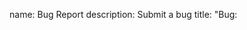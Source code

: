 name: Bug Report
description: Submit a bug
title: "Bug: <Title>"
labels: ["Type: bug"]
body:
- type: textarea
  attributes:
    label: Bug Description
    description: Describe the bug that had occurred
    placeholder: |
      Please be as concise and descriptive as possible.
  validations:
    required: true
- type: textarea
  attributes:
    label: Reproduction Steps
    description: Steps to reproduce the Bug
    placeholder: |
      1.
      2.
      3.
  validations:
    required: true
- type: dropdown
  attributes:
    label: Platform
    description: What platform are you on?
    options:
		- Windows
		- Mac
		- Both
  validations:
    required: true
- type: dropdown
  attributes:
    label: Desktop or Laptop?
    description: Were you on a Desktop or Laptop when this happened?
    options:
		- Desktop
		- Laptop
		- Happens on Both
  validations:
    required: true
- type: dropdown
  attributes:
    label: (If Laptop) was your laptop plugged in?
    description: Was the laptop plugged in when the bug occurred?
    options:
		- Yes
		- No
  validations:
    required: false
- type: dropdown
  attributes:
    label: Editor or Build?
    description: Did this bug occur in the editor or in a build of the game?
    options:
		- Editor
		- Build
		- Both
  validations:
    required: true
- type: input
  attributes:
    label: (If Build) What Build?
    description: What build did this occur in? 
  validations:
    required: false
- type: input
  attributes:
    label: (If Editor) What Branch?
    description: What branch did this occur in? 
  validations:
    required: false
- type: input
  attributes:
    label: (If Editor) Most Recent Push
    description: What was the most recent push when the bug occurred? 
  validations:
    required: false
- type: dropdown
  attributes:
    label: (If Editor) Menu or Direct Load?
    description: When the bug occurred, did you load into the scene from the menu or did you load directly into the scene from the editor?
    options:
		- Menu
		- Editor
		- Both
  validations:
    required: false
- type: dropdown
  attributes:
    label: Every Time or First Load?
    description: Did the bug occur every time or only on the first time loading into the game/scene?
    options:
		- Every Time
		- First Load only
  validations:
    required: true
- type: dropdown
  attributes:
    label: Was the computer under heavy load?
    description: When the bug occurred, did you have RAM/CPU/GPU intensive tasks/programs running such as a browser with lots of tabs open, photoshop, etc?
    options:
		- Computer was under heavy load
		- Computer was NOT under heavy load
  validations:
    required: false
- type: textarea
  attributes:
    label: Anything else?
    description: Use this section to describe anything else that you feel is important to note.
  validations:
    required: false

